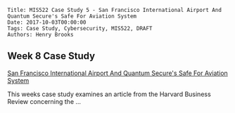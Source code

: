     Title: MIS522 Case Study 5 - San Francisco International Airport And Quantum Secure's Safe For Aviation System
    Date: 2017-10-03T00:00:00
    Tags: Case Study, Cybersecurity, MIS522, DRAFT
    Authors: Henry Brooks
	
Week 8 Case Study
---

[San Francisco International Airport And Quantum Secure's Safe For Aviation System](https://hbr.org/product/san-francisco-international-airport-and-quantum-secure-s-safe-for-aviation-system-spanish-version/KEL954-PDF-SPA)

This weeks case study examines an article from the Harvard Business Review concerning the ...
